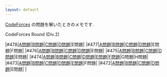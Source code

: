 ```yaml
---
layout: default
---
```

[CodeForces](http://codeforces.com/) の問題を解いたときのメモです.

CodeForces Round (Div.2)

|#478|[A問題](cdf/div2/478/a.html)|[B問題](cdf/div2/478/b.html)|[C問題](cdf/div2/478/c.html)|[D問題](cdf/div2/478/d.html)|E問題|
|#477|[A問題](cdf/div2/477/a.html)|[B問題](cdf/div2/477/b.html)|[C問題](cdf/div2/477/c.html)|[D問題](cdf/div2/477/d.html)|E問題|F問題|
|#476|[A問題](cdf/div2/476/a.html)|[B問題](cdf/div2/476/b.html)|[C問題](cdf/div2/476/c.html)|[D問題](cdf/div2/476/d.html)|E問題|
|#475|[A問題](cdf/div2/475/a.html)|[B問題](cdf/div2/475/b.html)|[C問題](cdf/div2/475/c.html)|[D問題](cdf/div2/475/d.html)|E問題|
|#474|[A問題](cdf/div2/474/a.html)|[B問題](cdf/div2/474/b.html)|[C問題](cdf/div2/474/c.html)|[D問題](cdf/div2/474/d.html)|[E問題](cdf/div2/474/e.html)|[F問題](cdf/div2/474/f.html)|G問題|H問題|
|#473|[A問題](cdf/div2/473/a.html)|[B問題](cdf/div2/473/b.html)|[C問題](cdf/div2/473/c.html)|[D問題](cdf/div2/473/d.html)|[E問題](cdf/div2/473/e.html)|F問題|
|#472|[A問題](cdf/div2/472/a.html)|[B問題](cdf/div2/472/b.html)|[C問題](cdf/div2/472/c.html)|[D問題](cdf/div2/472/d.html)|E問題| |
